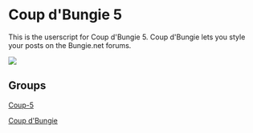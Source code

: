 Coup d'Bungie 5
===============

This is the userscript for Coup d'Bungie 5. Coup d'Bungie lets you style your 
posts on the Bungie.net forums.

<img src=http://i.imgur.com/6qjiz.png />

## Groups

[Coup-5](https://www.bungie.net/fanclub/coup5/Group/GroupHome.aspx)

[Coup d'Bungie](https://www.bungie.net/fanclub/coupdbungie/Group/GroupHome.aspx)
